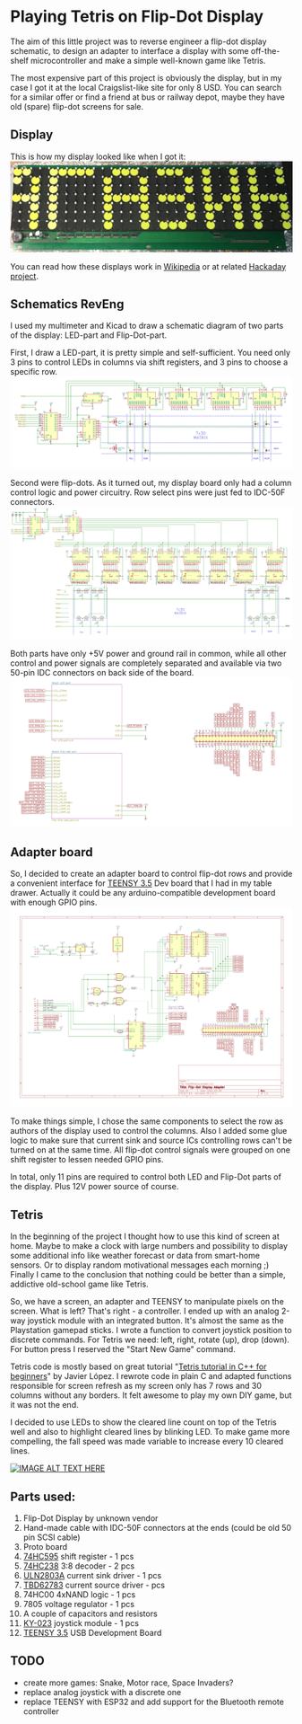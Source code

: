 # Playing Tetris on Flip-Dot Display 

The aim of this little project was to reverse engineer a flip-dot display schematic, to design an adapter to interface a display with some off-the-shelf microcontroller and make a simple well-known game like Tetris.

The most expensive part of this project is obviously the display, but in my case I got it at the local Craigslist-like site for only 8 USD. You can search for a similar offer or find a friend at bus or railway depot, maybe they have old (spare) flip-dot screens for sale. 

## Display ##
This is how my display looked like when I got it:
![](images/screen.jpg)

You can read how these displays work in [Wikipedia](https://en.wikipedia.org/wiki/Flip-disc_display) or at related [Hackaday project](https://hackaday.io/project/159415-flip-dot-display-diy-controller). 

## Schematics RevEng ##
I used my multimeter and Kicad to draw a schematic diagram of two parts of the display: LED-part and Flip-Dot-part. 

First, I draw a LED-part, it is pretty simple and self-sufficient. You need only 3 pins to control LEDs in columns via shift registers, and 3 pins to choose a specific row.
![](images/led-part_cr.png)

Second were flip-dots. As it turned out, my display board only had a column control logic and power circuitry. Row select pins were just fed to IDC-50F connectors.
![](images/dot-part_cr.png)

Both parts have only +5V power and ground rail in common, while all other control and power signals are completely separated and available via two 50-pin IDC connectors on back side of the board.
![](images/connector.png)


## Adapter board ##
So, I decided to create an adapter board to control flip-dot rows and provide a convenient interface for [TEENSY 3.5](https://www.pjrc.com/teensy/index.html) Dev board that I had in my table drawer. Actually it could be any arduino-compatible development board with enough GPIO pins.
![](images/flipdot_adapter.png)

To make things simple, I chose the same components to select the row as authors of the display used to control the columns. Also I added some glue logic to make sure that current sink and source ICs controlling rows can't be turned on at the same time.
All flip-dot control signals were grouped on one shift register to lessen needed GPIO pins.

In total, only 11 pins are required to control both LED and Flip-Dot parts of the display. Plus 12V power source of course.

## Tetris ##

In the beginning of the project I thought how to use this kind of screen at home. Maybe  to make a clock with large numbers and possibility to display some additional info like weather forecast or data from smart-home sensors. Or to display random motivational messages each morning ;)
Finally I came to the conclusion that nothing could be better than a simple, addictive old-school game like Tetris.

So, we have a screen, an adapter and TEENSY to manipulate pixels on the screen. What is left? That's right - a controller. I ended up with an analog 2-way joystick module with an integrated button. It's almost the same as the Playstation gamepad sticks. I wrote a function to convert joystick position to discrete commands. For Tetris we need: left, right, rotate (up), drop (down). For button press I reserved the "Start New Game" command.

Tetris code is mostly based on great tutorial "[Tetris tutorial in C++ for beginners](http://javilop.com/gamedev/tetris-tutorial-in-c-platform-independent-focused-in-game-logic-for-beginners/)" by Javier López. I rewrote code in plain C and adapted functions responsible for screen refresh as my screen only has 7 rows and 30 columns without any borders. 
It felt awesome to play my own DIY game, but it was not the end.

I decided to use LEDs to show the cleared line count on top of the Tetris well and also to highlight cleared lines by blinking LED.
To make game more compelling, the fall speed was made variable to increase every 10 cleared lines.

[![IMAGE ALT TEXT HERE](http://img.youtube.com/vi/HEyXIuE9vfc/0.jpg)](http://www.youtube.com/watch?v=HEyXIuE9vfc)

## Parts used:
1. Flip-Dot Display by unknown vendor
2. Hand-made cable with IDC-50F connectors at the ends (could be old 50 pin SCSI cable)
3. Proto board
4. [74HC595](datasheet/sn74hc595.pdf) shift register - 1 pcs
5. [74HC238](datasheet/74HC_HCT238.pdf) 3:8 decoder - 2 pcs
6. [ULN2803A](datasheet/uln2803a.pdf) current sink driver - 1 pcs
7. [TBD62783](datasheet/TD62783.pdf) current source driver - pcs
8. 74HC00 4xNAND logic - 1 pcs
9. 7805 voltage regulator - 1 pcs
10. A couple of capacitors and resistors
11. [KY-023](datasheet/KY-023_joystick_module.pdf) joystick module - 1 pcs
12. [TEENSY 3.5](https://www.pjrc.com/teensy/index.html) USB Development Board


## TODO
- create more games: Snake, Motor race, Space Invaders?
- replace analog joystick with a discrete one
- replace TEENSY with ESP32 and add support for the Bluetooth remote controller 